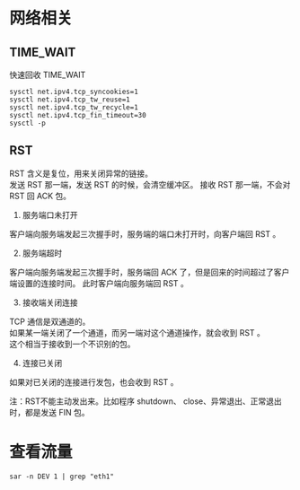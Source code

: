 # 网络相关


## TIME_WAIT

快速回收 TIME_WAIT

```
sysctl net.ipv4.tcp_syncookies=1
sysctl net.ipv4.tcp_tw_reuse=1
sysctl net.ipv4.tcp_tw_recycle=1
sysctl net.ipv4.tcp_fin_timeout=30 
sysctl -p
```
## RST

RST 含义是复位，用来关闭异常的链接。  
发送 RST 那一端，发送 RST 的时候，会清空缓冲区。
接收 RST 那一端，不会对 RST 回 ACK 包。

1. 服务端口未打开

客户端向服务端发起三次握手时，服务端的端口未打开时，向客户端回 RST 。  

2. 服务端超时

客户端向服务端发起三次握手时，服务端回 ACK 了，但是回来的时间超过了客户端设置的连接时间。
此时客户端向服务端回 RST 。

3. 接收端关闭连接

TCP 通信是双通道的。  
如果某一端关闭了一个通道，而另一端对这个通道操作，就会收到 RST 。  
这个相当于接收到一个不识别的包。

4. 连接已关闭  

如果对已关闭的连接进行发包，也会收到 RST 。

注：RST不能主动发出来。比如程序 shutdown、 close、异常退出、正常退出时，都是发送 FIN 包。   

# 查看流量

```
sar -n DEV 1 | grep "eth1"
```



